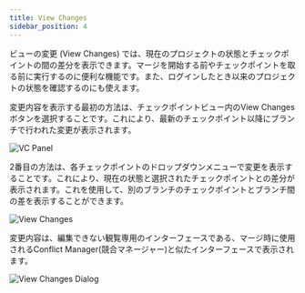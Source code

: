 ```yaml
---
title: View Changes
sidebar_position: 4
---
```


ビューの変更 (View Changes) では、現在のプロジェクトの状態とチェックポイントの間の差分を表示できます。マージを開始する前やチェックポイントを取る前に実行するのに便利な機能です。また、ログインしたとき以来のプロジェクトの状態を確認するのにも使えます。

変更内容を表示する最初の方法は、チェックポイントビュー内のView Changesボタンを選択することです。これにより、最新のチェックポイント以降にブランチで行われた変更が表示されます。

![VC Panel][1]

2番目の方法は、各チェックポイントのドロップダウンメニューで変更を表示することです。これにより、現在の状態と選択されたチェックポイントとの差分が表示されます。これを使用して、別のブランチのチェックポイントとブランチ間の差を表示することができます。

![View Changes][2]

変更内容は、編集できない観覧専用のインターフェースである、マージ時に使用されるConflict Manager(競合マネージャー)と似たインターフェースで表示されます。

![View Changes Dialog][3]

[1]: /images/user-manual/version-control/vc-panel.jpg
[2]: /images/user-manual/version-control/view-changes.jpg
[3]: /images/user-manual/version-control/view-changes-dialog.jpg

